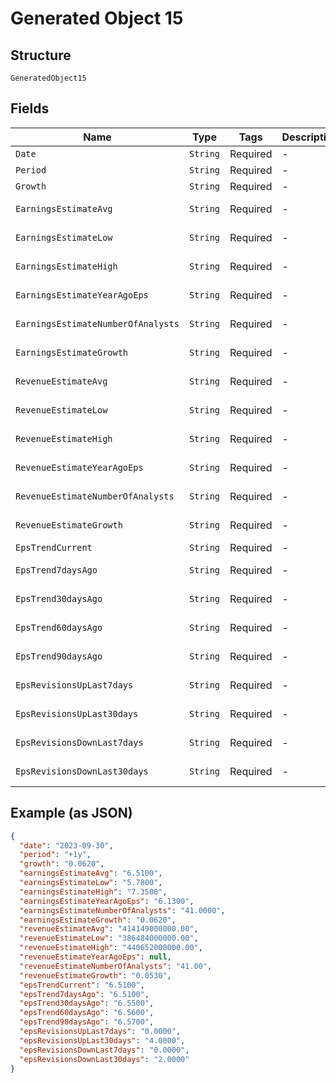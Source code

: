 
# Generated Object 15

## Structure

`GeneratedObject15`

## Fields

| Name | Type | Tags | Description | Getter | Setter |
|  --- | --- | --- | --- | --- | --- |
| `Date` | `String` | Required | - | String getDate() | setDate(String date) |
| `Period` | `String` | Required | - | String getPeriod() | setPeriod(String period) |
| `Growth` | `String` | Required | - | String getGrowth() | setGrowth(String growth) |
| `EarningsEstimateAvg` | `String` | Required | - | String getEarningsEstimateAvg() | setEarningsEstimateAvg(String earningsEstimateAvg) |
| `EarningsEstimateLow` | `String` | Required | - | String getEarningsEstimateLow() | setEarningsEstimateLow(String earningsEstimateLow) |
| `EarningsEstimateHigh` | `String` | Required | - | String getEarningsEstimateHigh() | setEarningsEstimateHigh(String earningsEstimateHigh) |
| `EarningsEstimateYearAgoEps` | `String` | Required | - | String getEarningsEstimateYearAgoEps() | setEarningsEstimateYearAgoEps(String earningsEstimateYearAgoEps) |
| `EarningsEstimateNumberOfAnalysts` | `String` | Required | - | String getEarningsEstimateNumberOfAnalysts() | setEarningsEstimateNumberOfAnalysts(String earningsEstimateNumberOfAnalysts) |
| `EarningsEstimateGrowth` | `String` | Required | - | String getEarningsEstimateGrowth() | setEarningsEstimateGrowth(String earningsEstimateGrowth) |
| `RevenueEstimateAvg` | `String` | Required | - | String getRevenueEstimateAvg() | setRevenueEstimateAvg(String revenueEstimateAvg) |
| `RevenueEstimateLow` | `String` | Required | - | String getRevenueEstimateLow() | setRevenueEstimateLow(String revenueEstimateLow) |
| `RevenueEstimateHigh` | `String` | Required | - | String getRevenueEstimateHigh() | setRevenueEstimateHigh(String revenueEstimateHigh) |
| `RevenueEstimateYearAgoEps` | `String` | Required | - | String getRevenueEstimateYearAgoEps() | setRevenueEstimateYearAgoEps(String revenueEstimateYearAgoEps) |
| `RevenueEstimateNumberOfAnalysts` | `String` | Required | - | String getRevenueEstimateNumberOfAnalysts() | setRevenueEstimateNumberOfAnalysts(String revenueEstimateNumberOfAnalysts) |
| `RevenueEstimateGrowth` | `String` | Required | - | String getRevenueEstimateGrowth() | setRevenueEstimateGrowth(String revenueEstimateGrowth) |
| `EpsTrendCurrent` | `String` | Required | - | String getEpsTrendCurrent() | setEpsTrendCurrent(String epsTrendCurrent) |
| `EpsTrend7daysAgo` | `String` | Required | - | String getEpsTrend7daysAgo() | setEpsTrend7daysAgo(String epsTrend7daysAgo) |
| `EpsTrend30daysAgo` | `String` | Required | - | String getEpsTrend30daysAgo() | setEpsTrend30daysAgo(String epsTrend30daysAgo) |
| `EpsTrend60daysAgo` | `String` | Required | - | String getEpsTrend60daysAgo() | setEpsTrend60daysAgo(String epsTrend60daysAgo) |
| `EpsTrend90daysAgo` | `String` | Required | - | String getEpsTrend90daysAgo() | setEpsTrend90daysAgo(String epsTrend90daysAgo) |
| `EpsRevisionsUpLast7days` | `String` | Required | - | String getEpsRevisionsUpLast7days() | setEpsRevisionsUpLast7days(String epsRevisionsUpLast7days) |
| `EpsRevisionsUpLast30days` | `String` | Required | - | String getEpsRevisionsUpLast30days() | setEpsRevisionsUpLast30days(String epsRevisionsUpLast30days) |
| `EpsRevisionsDownLast7days` | `String` | Required | - | String getEpsRevisionsDownLast7days() | setEpsRevisionsDownLast7days(String epsRevisionsDownLast7days) |
| `EpsRevisionsDownLast30days` | `String` | Required | - | String getEpsRevisionsDownLast30days() | setEpsRevisionsDownLast30days(String epsRevisionsDownLast30days) |

## Example (as JSON)

```json
{
  "date": "2023-09-30",
  "period": "+1y",
  "growth": "0.0620",
  "earningsEstimateAvg": "6.5100",
  "earningsEstimateLow": "5.7800",
  "earningsEstimateHigh": "7.3500",
  "earningsEstimateYearAgoEps": "6.1300",
  "earningsEstimateNumberOfAnalysts": "41.0000",
  "earningsEstimateGrowth": "0.0620",
  "revenueEstimateAvg": "414149000000.00",
  "revenueEstimateLow": "386484000000.00",
  "revenueEstimateHigh": "440652000000.00",
  "revenueEstimateYearAgoEps": null,
  "revenueEstimateNumberOfAnalysts": "41.00",
  "revenueEstimateGrowth": "0.0530",
  "epsTrendCurrent": "6.5100",
  "epsTrend7daysAgo": "6.5100",
  "epsTrend30daysAgo": "6.5500",
  "epsTrend60daysAgo": "6.5600",
  "epsTrend90daysAgo": "6.5700",
  "epsRevisionsUpLast7days": "0.0000",
  "epsRevisionsUpLast30days": "4.0000",
  "epsRevisionsDownLast7days": "0.0000",
  "epsRevisionsDownLast30days": "2.0000"
}
```

